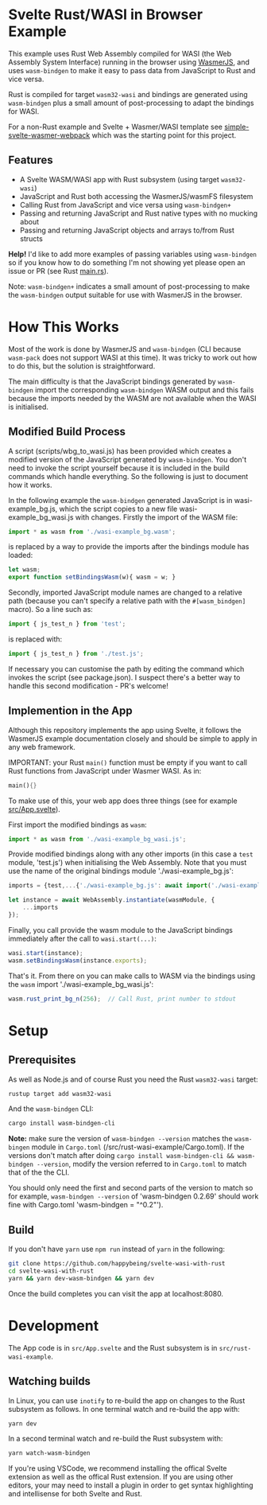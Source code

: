 # Svelte Rust/WASI in Browser Example

This example uses Rust Web Assembly compiled for WASI (the Web Assembly
System Interface) running in the browser using [WasmerJS]("https://github.com/wasmerio/wasmer-js), and uses `wasm-bindgen` to make it easy to pass data from JavaScript to Rust and vice versa.

Rust is compiled for target `wasm32-wasi` and bindings are generated using
`wasm-bindgen` plus a small amount of post-processing to adapt the bindings for
WASI.

For a non-Rust example and Svelte + Wasmer/WASI template see [simple-svelte-wasmer-webpack](https://github.com/happybeing/simple-svelte-wasmer-webpack) which was the starting point for this project.

## Features
- A Svelte WASM/WASI app with Rust subsystem (using target `wasm32-wasi`)
- JavaScript and Rust both accessing the WasmerJS/wasmFS filesystem
- Calling Rust from JavaScript and vice versa using `wasm-bindgen+`
- Passing and returning JavaScript and Rust native types with no mucking about
- Passing and returning JavaScript objects and arrays to/from Rust structs

**Help!** I'd like to add more examples of passing variables using `wasm-bindgen` so if you know how to do something I'm not showing yet please open an issue or PR (see Rust [main.rs](https://github.com/happybeing/svelte-wasi-with-rust/blob/main/src/rust-wasi-example/src/main.rs)).

Note: `wasm-bindgen+` indicates a small amount of post-processing to make the `wasm-bindgen` output suitable for use with WasmerJS in the browser.
# How This Works
Most of the work is done by WasmerJS and `wasm-bindgen` (CLI because `wasm-pack` does not support WASI at this time). It was tricky to work out how to do this, but the solution is straightforward.

The main difficulty is that the JavaScript bindings generated by `wasm-bindgen` import the corresponding `wasm-bindgen` WASM output and this fails because the imports needed by the WASM are not available when the WASI is initialised.

## Modified Build Process
A script (scripts/wbg_to_wasi.js) has been provided which creates a modified version of the JavaScript generated by `wasm-bindgen`. You don't need to invoke the script yourself because it is included in the build commands which handle everything. So the following is just to document how it works.

In the following example the `wasm-bindgen` generated JavaScript is in wasi-example_bg.js, which the script copies to a new file wasi-example_bg_wasi.js with changes. Firstly the import of the WASM file:
```javascript
import * as wasm from './wasi-example_bg.wasm';
```
is replaced by a way to provide the imports after the bindings module has loaded:
```javascript
let wasm;
export function setBindingsWasm(w){ wasm = w; }
```
Secondly, imported JavaScript module names are changed to a relative path (because you can't specify a relative path with the `#[wasm_bindgen]` macro). So a line such as:
```javascript
import { js_test_n } from 'test';
```
is replaced with:
```javascript
import { js_test_n } from './test.js';
```
If necessary you can customise the path by editing the command which invokes the script (see package.json). I suspect there's a better way to handle this second modification - PR's welcome!

## Implemention in the App
Although this repository implements the app using Svelte, it follows the WasmerJS example documentation closely and should be simple to apply in any web framework.

IMPORTANT: your Rust `main()` function must be empty if you want to call Rust functions from JavaScript under Wasmer WASI. As in:
```rust
main(){}
```

To make use of this, your web app does three things (see for example [src/App.svelte](https://github.com/happybeing/svelte-wasi-with-rust/blob/main/src/App.svelte)).

First import the modified bindings as `wasm`:
```javascript
import * as wasm from './wasi-example_bg_wasi.js';
```

Provide modified bindings along with any other imports (in this case a `test` module, 'test.js') when initialising the Web Assembly. Note that you must use the name of the original bindings module './wasi-example_bg.js':
```javascript
imports = {test,...{'./wasi-example_bg.js': await import('./wasi-example_bg_wasi')},...imports};

let instance = await WebAssembly.instantiate(wasmModule, {
	...imports
});
```
Finally, you call provide the wasm module to the JavaScript bindings immediately after the call to `wasi.start(...)`:
```javascript
wasi.start(instance);
wasm.setBindingsWasm(instance.exports);
```

That's it. From there on you can make calls to WASM via the bindings using the `wasm` import './wasi-example_bg_wasi.js':
```javascript
wasm.rust_print_bg_n(256);  // Call Rust, print number to stdout
```
# Setup

## Prerequisites
As well as Node.js and of course Rust you need the Rust `wasm32-wasi` target:
```bash
rustup target add wasm32-wasi
```
And the `wasm-bindgen` CLI:
```bash
cargo install wasm-bindgen-cli
```
**Note:** make sure the version of `wasm-bindgen --version` matches the `wasm-bingen` module in `Cargo.toml` (/src/rust-wasi-example/Cargo.toml). If the versions don't match after doing `cargo install wasm-bindgen-cli && wasm-bindgen --version`, modify the version referred to in `Cargo.toml` to match that of the the CLI.

You should only need the first and second parts of the version to match so for example, `wasm-bindgen --version` of 'wasm-bindgen 0.2.69' should work fine with Cargo.toml 'wasm-bindgen = "^0.2"').
## Build
If you don't have `yarn` use `npm run` instead of `yarn` in the following:
```bash
git clone https://github.com/happybeing/svelte-wasi-with-rust
cd svelte-wasi-with-rust
yarn && yarn dev-wasm-bindgen && yarn dev
```
Once the build completes you can visit the app at localhost:8080.

# Development

The App code is in `src/App.svelte` and the Rust subsystem is in `src/rust-wasi-example`.

## Watching builds
In Linux, you can use `inotify` to re-build the app on changes to the Rust subsystem as follows.
In one terminal watch and re-build the app with:
```bash
yarn dev
```
In a second terminal watch and re-build the Rust subsystem with:
```bash
yarn watch-wasm-bindgen
```

If you're using VSCode, we recommend installing the offical Svelte extension as well as the offical Rust extension. If you are using other editors, your may need to install a plugin in order to get syntax highlighting and intellisense for both Svelte and Rust.

